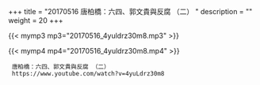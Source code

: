 +++
title = "20170516  唐柏橋：六四、郭文貴與反腐 （二） "
description = ""
weight = 20
+++

{{< mymp3 mp3="20170516_4yuldrz30m8.mp3" >}}

{{< mymp4 mp4="20170516_4yuldrz30m8.mp4" >}}

     
     唐柏橋：六四、郭文貴與反腐 （二） 
     https://www.youtube.com/watch?v=4yuLdrz30m8 
